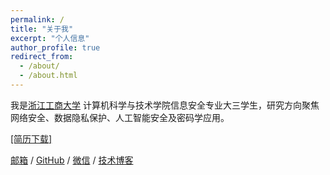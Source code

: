 ```yaml
---
permalink: /
title: "关于我"
excerpt: "个人信息"
author_profile: true
redirect_from:
  - /about/
  - /about.html
---
```


我是[浙江工商大学](https://www.zjsu.edu.cn/) 计算机科学与技术学院信息安全专业大三学生，研究方向聚焦网络安全、数据隐私保护、人工智能安全及密码学应用。

[[简历下载]](../assets/Curriculum_Vitae.pdf)

[邮箱](mailto:XX@mail.zjgsu.edu.cn) / [GitHub](https://github.com/QiuDi233) / [微信](../images/wechat.jpg) / [技术博客](https://blog.csdn.net/qd1813100174)
